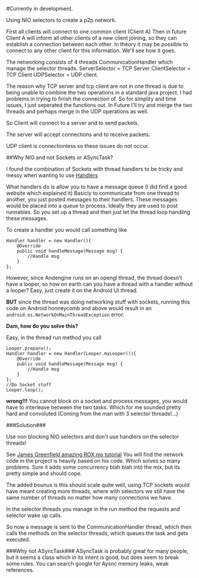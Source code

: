 #Currently in development.

Using NIO selectors to create a p2p network.


First all clients will connect to one common client (Client A)
Then in future Client A will inform all other clients of a new client joining, so they can establish a connection between each other. In theory it may be possible to connect to any other client for this information.  We'll see how it goes.

The networking consists of 4 threads
CommunicationHandler which manage the selector threads.
ServerSelector = TCP Server
ClientSelector = TCP Client
UDPSelector = UDP client.

The reason why TCP server and tcp client are not in one thread is due to being unable to combine the two operations in a standard java project. I had problems in trying to finish the connection of. So for simplity and time issues, I just seperated the functions out. In Future I'll try and merge the two threads and perhaps merge in the UDP operations as well.

So Client will connect to a server and to send packets.

The server will accept connections and to receive packets.

UDP client is connectionless so these issues do not occur.

##Why NIO and not Sockets or ASyncTask?

I found the combination of Sockets with thread handlers to be tricky and messy when wanting to use [Handlers](http://developer.android.com/reference/android/os/Handler.html "Handlers") 

What handlers do is allow you to have a message queue (I did find a good website which explained it)
Basicly to communicate from one thread to another, you just posted messages to their handlers. These messages would be placed into a queue to process. Ideally they are used to post runnables.
So you set up a thread and then just let the thread loop handling these messages.

To create a handler you would call something like

```
Handler handler = new Handler(){
    @Override
    public void handleMessage(Message msg) {
        //Handle msg
    }
};
```

However, since Andengine runs on an opengl thread, the thread doesn't have a looper, so how on earth can you have a thread with a handler without a looper? Easy, just create it on the Android UI thread.

**BUT** since the thread was doing networking stuff with sockets, running this code on Android honneycomb and above would result in an ```android.os.NetworkOnMainThreadException``` error.

**Dam, how do you solve this?**

Easy, in the thread run method you call

```
Looper.prepare();
Handler handler = new Handler(Looper.myLooper()){
    @Override
    public void handleMessage(Message msg) {
        //Handle msg
    }
};
//Do Socket stuff
Looper.loop();
```

**wrong!!!** You cannot block on a socket and process messages, you would have to interleave between the two tasks. Which for me sounded pretty hard and convoluted (Coming from the man with 3 selector threads!...)

###Solution###

Use non blocking NIO selectors and don't use handlers on the selector threads!

See [James Greenfield amazing ROX nio tutorial](http://rox-xmlrpc.sourceforge.net/niotut/ "ROX Tutorial") You will find the network code in the project is heavily based on his code. Which solves so many problems.  Sure it adds some concurrency blah blah into the mix, but its pretty simple and should cope.

The added bounus is this should scale quite well, using TCP sockets would have meant creating more threads, where with selectors we still have the same number of threads no matter how many connections we have.

In the selector threads you manage in the run method the requests and selector wake up calls.

So now a message is sent to the CommunicationHandler thread, which then calls the methods on the selector threads, which queues the task and gets executed.

###Why not ASyncTask###
ASyncTask is probably great for many people, but it seems a class which in its intent is good, but does seem to break some rules. You can search google for Aysnc memory leaks, weak references. 

